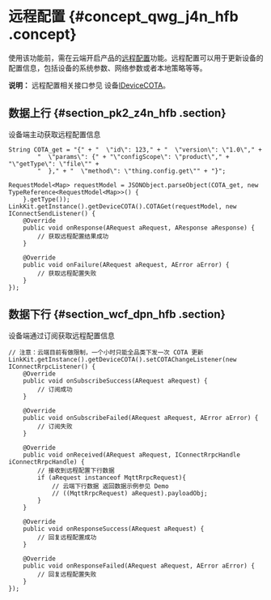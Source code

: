 # 远程配置 {#concept_qwg_j4n_hfb .concept}

使用该功能前，需在云端开启产品的[远程配置](../../../../cn.zh-CN/用户指南/扩展服务/远程配置.md#)功能。远程配置可以用于更新设备的配置信息，包括设备的系统参数、网络参数或者本地策略等等。

**说明：** 远程配置相关接口参见 设备[IDeviceCOTA](http://gaic.alicdn.com/ztms/android-iot-device-sdk-api-reference-v2/html/com/aliyun/alink/dm/api/IDeviceCOTA.html)。

## 数据上行 {#section_pk2_z4n_hfb .section}

设备端主动获取远程配置信息

```
String COTA_get = "{" + "  \"id\": 123," + "  \"version\": \"1.0\"," +
        "  \"params\": {" + "\"configScope\": \"product\"," + "\"getType\": \"file\"" +
        "  }," + "  \"method\": \"thing.config.get\"" + "}";

RequestModel<Map> requestModel = JSONObject.parseObject(COTA_get, new TypeReference<RequestModel<Map>>() {
    }.getType());
LinkKit.getInstance().getDeviceCOTA().COTAGet(requestModel, new IConnectSendListener() {
    @Override
    public void onResponse(ARequest aRequest, AResponse aResponse) {
        // 获取远程配置结果成功
    }

    @Override
    public void onFailure(ARequest aRequest, AError aError) {
        // 获取远程配置失败
    }
});
```

## 数据下行 {#section_wcf_dpn_hfb .section}

设备端通过订阅获取远程配置信息

```
// 注意：云端目前有做限制，一个小时只能全品类下发一次 COTA 更新
LinkKit.getInstance().getDeviceCOTA().setCOTAChangeListener(new IConnectRrpcListener() {
    @Override
    public void onSubscribeSuccess(ARequest aRequest) {
        // 订阅成功
    }

    @Override
    public void onSubscribeFailed(ARequest aRequest, AError aError) {
        // 订阅失败
    }

    @Override
    public void onReceived(ARequest aRequest, IConnectRrpcHandle iConnectRrpcHandle) {
        // 接收到远程配置下行数据    
        if (aRequest instanceof MqttRrpcRequest){
            // 云端下行数据 返回数据示例参见 Demo
            // ((MqttRrpcRequest) aRequest).payloadObj;
        }
    }

    @Override
    public void onResponseSuccess(ARequest aRequest) {
        // 回复远程配置成功
    }

    @Override
    public void onResponseFailed(ARequest aRequest, AError aError) {
        // 回复远程配置失败
    }
});
```

